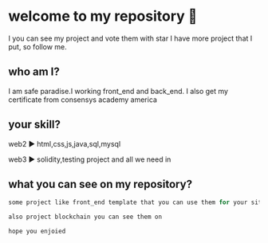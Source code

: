 # welcome to my repository :wave:
I you can see my project and vote them with star
I have more project that I put, so follow me.

## who am I?
I am safe paradise.I working front_end and back_end.
I also get my certificate from consensys academy america 

## your skill?

web2 :arrow_forward: html,css,js,java,sql,mysql

web3 :arrow_forward: solidity,testing project and all we need in


## what you can see on my repository?
```python
some project like front_end template that you can use them for your site 

also project blockchain you can see them on

hope you enjoied

```
